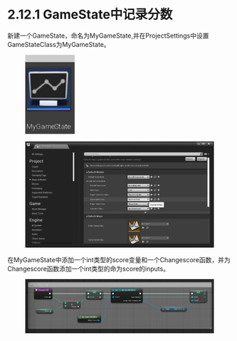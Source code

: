 # 2.12.1 GameState中记录分数

新建一个GameState，命名为MyGameState,并在ProjectSettings中设置GameStateClass为MyGameState。

<figure><img src="../../.gitbook/assets/image (345).png" alt=""><figcaption></figcaption></figure>

<figure><img src="../../.gitbook/assets/image (343).png" alt=""><figcaption></figcaption></figure>

在MyGameState中添加一个int类型的score变量和一个Changescore函数，并为Changescore函数添加一个int类型的命为score的inputs。

<figure><img src="../../.gitbook/assets/image (346).png" alt=""><figcaption></figcaption></figure>
